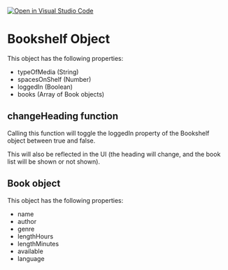 [![Open in Visual Studio Code](https://classroom.github.com/assets/open-in-vscode-718a45dd9cf7e7f842a935f5ebbe5719a5e09af4491e668f4dbf3b35d5cca122.svg)](https://classroom.github.com/online_ide?assignment_repo_id=13129062&assignment_repo_type=AssignmentRepo)

# Bookshelf Object

This object has the following properties:

- typeOfMedia (String)
- spacesOnShelf (Number)
- loggedIn (Boolean)
- books (Array of Book objects)

## changeHeading function

Calling this function will toggle the loggedIn property of the Bookshelf object between true and false.

This will also be reflected in the UI (the heading will change, and the book list will be shown or not shown).

## Book object

This object has the following properties:

- name
- author
- genre
- lengthHours
- lengthMinutes
- available
- language
